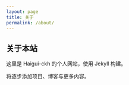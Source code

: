 ```yaml
---
layout: page
title: 关于
permalink: /about/
---
```


<section>
  <h2>关于本站</h2>
  <p>这里是 Haigui-ckh 的个人网站，使用 Jekyll 构建。</p>
  <p>将逐步添加项目、博客与更多内容。</p>
</section>